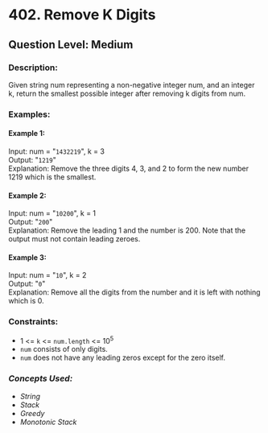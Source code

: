 # 402. Remove K Digits
## Question Level: Medium
### Description:
Given string num representing a non-negative integer num, and an integer k, return the smallest possible integer after removing k digits from num.

### Examples:
#### Example 1:

Input: num = "`1432219`", k = 3  
Output: "`1219`"  
Explanation: Remove the three digits 4, 3, and 2 to form the new number 1219 which is the smallest.  
#### Example 2:

Input: num = "`10200`", k = 1  
Output: "`200`"  
Explanation: Remove the leading 1 and the number is 200. Note that the output must not contain leading zeroes.  
#### Example 3:

Input: num = "`10`", k = 2  
Output: "`0`"  
Explanation: Remove all the digits from the number and it is left with nothing which is 0.  

### Constraints:

- 1 <= `k` <= `num.length` <= 10<sup>5</sup>
- `num` consists of only digits.
- `num` does not have any leading zeros except for the zero itself.

### <i>Concepts Used:
- String
- Stack
- Greedy
- Monotonic Stack</i>